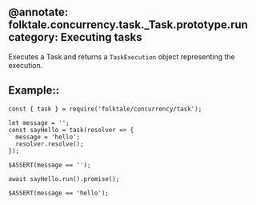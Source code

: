 @annotate: folktale.concurrency.task._Task.prototype.run
category: Executing tasks
---

Executes a Task and returns a `TaskExecution` object representing the execution.


## Example::

    const { task } = require('folktale/concurrency/task');
    
    let message = '';
    const sayHello = task(resolver => {
      message = 'hello';
      resolver.resolve();
    });
    
    $ASSERT(message == '');
    
    await sayHello.run().promise();
    
    $ASSERT(message == 'hello');
